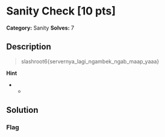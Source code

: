 # Sanity Check [10 pts]

**Category:** Sanity
**Solves:** 7

## Description
>slashroot6{servernya_lagi_ngambek_ngab_maap_yaaa}

**Hint**
* -

## Solution

### Flag

